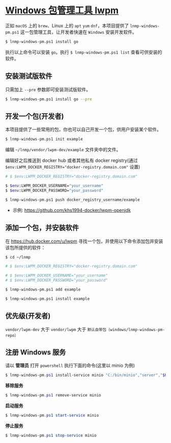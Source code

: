# [Windows 包管理工具 lwpm](https://github.com/khs1994-docker?utf8=✓&q=lwpm&type=&language=)

正如 `macOS` 上的 `brew`、Linux 上的 `apt` `yum` `dnf`，本项目提供了 `lnmp-windows-pm.ps1` 这一包管理工具，让开发者快速在 `Windows` 安装开发软件。

```bash
$ lnmp-windows-pm.ps1 install go
```

执行以上命令可以安装 `go`。执行 `$ lnmp-windows-pm.ps1 list` 查看可供安装的软件。

## 安装测试版软件

只需加上 `--pre` 参数即可安装测试版软件。

```bash
$ lnmp-windows-pm.ps1 install go --pre
```

## 开发一个包(开发者)

本项目提供了一些常用的包，你也可以自己开发一个包，供用户安装某个软件。

```bash
$ lnmp-windows-pm.ps1 init example
```

编辑 `~/lnmp/vendor/lwpm-dev/example` 文件夹中的文件。

编辑好之后推送到 docker hub 或者其他私有 docker registry(通过 `$env:LWPM_DOCKER_REGISTRY="docker-registry.domain.com"` 设置)

```bash
# $ $env:LWPM_DOCKER_REGISTRY="docker-registry.domain.com"

$ $env:LWPM_DOCKER_USERNAME="your_username"
$ $env:LWPM_DOCKER_PASSWORD="your_password"

$ lnmp-windows-pm.ps1 push docker_registry_username/example
```

* 示例: https://github.com/khs1994-docker/lwpm-openjdk

## 添加一个包，并安装软件

在 https://hub.docker.com/u/lwpm 寻找一个包，并使用以下命令添加包并安装该包所提供的软件：

```bash
$ cd ~/lnmp

# $ $env:LWPM_DOCKER_REGISTRY="docker-registry.domain.com"

# $ $env:LWPM_DOCKER_USERNAME="your_username"
# $ $env:LWPM_DOCKER_PASSWORD="your_password"

$ lnmp-windows-pm.ps1 add example

$ lnmp-windows-pm.ps1 install example
```

## 优先级(开发者)

`vendor/lwpm-dev` 大于 `vendor/lwpm` 大于 `默认自带包（windows/lnmp-windows-pm-repo）`

## 注册 Windows 服务

请以 **管理员** 打开 `powershell` 执行下面的命令(这里以 minio 为例)

```powershell
$ lnmp-windows-pm.ps1 install-service minio "C:/bin/minio","server","$HOME/minio" C:/logs/minio.log
```

**移除服务**

```powershell
$ lnmp-windows-pm.ps1 remove-service minio
```

**启动服务**

```powershell
$ lnmp-windows-pm.ps1 start-service minio
```

**停止服务**

```powershell
$ lnmp-windows-pm.ps1 stop-service minio
```
